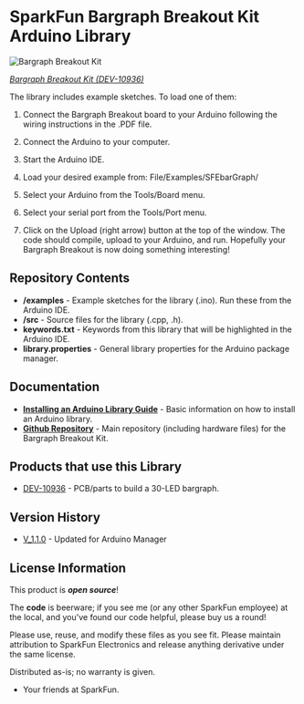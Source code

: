 SparkFun Bargraph Breakout Kit Arduino Library
========================================

![Bargraph Breakout Kit](https://cdn.sparkfun.com//assets/parts/6/1/0/1/10936-01.jpg)

[*Bargraph Breakout Kit (DEV-10936)*](https://www.sparkfun.com/products/10936)

The library includes example sketches. To load one of them:

1. Connect the Bargraph Breakout board to your Arduino following the wiring instructions in the .PDF file.

2. Connect the Arduino to your computer.

3. Start the Arduino IDE.

4. Load your desired example from: File/Examples/SFEbarGraph/

5. Select your Arduino from the Tools/Board menu.

6. Select your serial port from the Tools/Port menu.

7. Click on the Upload (right arrow) button at the top of the window. The code should compile, upload to your Arduino, and run. Hopefully your Bargraph Breakout is now doing something interesting!


Repository Contents
-------------------

* **/examples** - Example sketches for the library (.ino). Run these from the Arduino IDE. 
* **/src** - Source files for the library (.cpp, .h).
* **keywords.txt** - Keywords from this library that will be highlighted in the Arduino IDE. 
* **library.properties** - General library properties for the Arduino package manager. 

Documentation
--------------

* **[Installing an Arduino Library Guide](https://learn.sparkfun.com/tutorials/installing-an-arduino-library)** - Basic information on how to install an Arduino library.
* **[Github Repository](https://github.com/sparkfun/Bargraph_Breakout_Kit)** - Main repository (including hardware files) for the Bargraph Breakout Kit.

Products that use this Library 
---------------------------------

* [DEV-10936](https://www.sparkfun.com/products/10936) - PCB/parts to build a 30-LED bargraph.

Version History
---------------

* [V_1.1.0](https://github.com/sparkfun/Bargraph_Breakout_Kit_Arduino_Library/tree/V_1.1.0) - Updated for Arduino Manager 

License Information
-------------------

This product is _**open source**_! 

The **code** is beerware; if you see me (or any other SparkFun employee) at the local, and you've found our code helpful, please buy us a round!

Please use, reuse, and modify these files as you see fit. Please maintain attribution to SparkFun Electronics and release anything derivative under the same license.

Distributed as-is; no warranty is given.

- Your friends at SparkFun.
